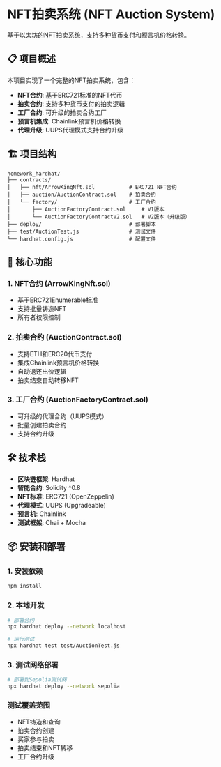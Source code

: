 # NFT拍卖系统 (NFT Auction System)

基于以太坊的NFT拍卖系统，支持多种货币支付和预言机价格转换。

## 📋 项目概述

本项目实现了一个完整的NFT拍卖系统，包含：
- **NFT合约**: 基于ERC721标准的NFT代币
- **拍卖合约**: 支持多种货币支付的拍卖逻辑
- **工厂合约**: 可升级的拍卖合约工厂
- **预言机集成**: Chainlink预言机价格转换
- **代理升级**: UUPS代理模式支持合约升级

## 🏗️ 项目结构

```
homework_hardhat/
├── contracts/
│   ├── nft/ArrowKingNft.sol           # ERC721 NFT合约
│   ├── auction/AuctionContract.sol    # 拍卖合约
│   └── factory/                       # 工厂合约
│       ├── AuctionFactoryContract.sol     # V1版本
│       └── AuctionFactoryContractV2.sol   # V2版本（升级版）
├── deploy/                            # 部署脚本
├── test/AuctionTest.js                # 测试文件
└── hardhat.config.js                  # 配置文件
```

## 🚀 核心功能

### 1. NFT合约 (ArrowKingNft.sol)
- 基于ERC721Enumerable标准
- 支持批量铸造NFT
- 所有者权限控制

### 2. 拍卖合约 (AuctionContract.sol)
- 支持ETH和ERC20代币支付
- 集成Chainlink预言机价格转换
- 自动退还出价逻辑
- 拍卖结束自动转移NFT

### 3. 工厂合约 (AuctionFactoryContract.sol)
- 可升级的代理合约（UUPS模式）
- 批量创建拍卖合约
- 支持合约升级

## 🛠️ 技术栈

- **区块链框架**: Hardhat
- **智能合约**: Solidity ^0.8
- **NFT标准**: ERC721 (OpenZeppelin)
- **代理模式**: UUPS (Upgradeable)
- **预言机**: Chainlink
- **测试框架**: Chai + Mocha

## 📦 安装和部署

### 1. 安装依赖
```bash
npm install
```

### 2. 本地开发
```bash
# 部署合约
npx hardhat deploy --network localhost

# 运行测试
npx hardhat test test/AuctionTest.js
```

### 3. 测试网络部署
```bash
# 部署到Sepolia测试网
npx hardhat deploy --network sepolia
```

### 测试覆盖范围
- NFT铸造和查询
- 拍卖合约创建
- 买家参与拍卖
- 拍卖结束和NFT转移
- 工厂合约升级